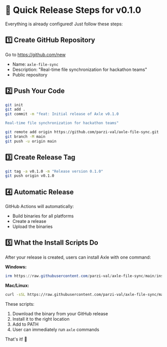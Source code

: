 # 🚀 Quick Release Steps for v0.1.0

Everything is already configured! Just follow these steps:

## 1️⃣ Create GitHub Repository
Go to https://github.com/new
- Name: `axle-file-sync`
- Description: "Real-time file synchronization for hackathon teams"
- Public repository

## 2️⃣ Push Your Code
```bash
git init
git add .
git commit -m "feat: Initial release of Axle v0.1.0

Real-time file synchronization for hackathon teams"

git remote add origin https://github.com/parzi-val/axle-file-sync.git
git branch -M main
git push -u origin main
```

## 3️⃣ Create Release Tag
```bash
git tag -a v0.1.0 -m "Release version 0.1.0"
git push origin v0.1.0
```

## 4️⃣ Automatic Release
GitHub Actions will automatically:
- Build binaries for all platforms
- Create a release
- Upload the binaries

## 5️⃣ What the Install Scripts Do
After your release is created, users can install Axle with one command:

**Windows:**
```powershell
irm https://raw.githubusercontent.com/parzi-val/axle-file-sync/main/install.ps1 | iex
```

**Mac/Linux:**
```bash
curl -sSL https://raw.githubusercontent.com/parzi-val/axle-file-sync/main/install.sh | bash
```

These scripts:
1. Download the binary from your GitHub release
2. Install it to the right location
3. Add to PATH
4. User can immediately run `axle` commands

That's it! 🎉